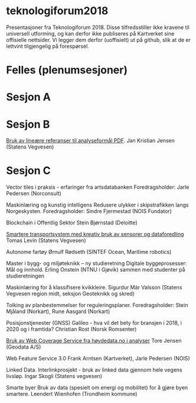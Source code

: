 # teknologiforum2018

Presentasjoner fra Teknologiforum 2018. Disse tilfredsstiller ikke kravene til universell utforming, og kan derfor ikke publiseres på Kartverket sine offisielle nettsider. Vi legger dem derfor (uoffisielt) ut på github, slik at de er lettvint tilgjengelig på forespørsel. 


# Felles (plenumsesjoner)

# Sesjon A

# Sesjon B

[Bruk av lineære referanser til analyseformål PDF](lineare_referanser_nvdb_svv_jensen.pdf). 
Jan Kristian Jensen (Statens Vegvesen)

# Sesjon C

Vector tiles i praksis -
erfaringer fra
artsdatabanken
Foredragsholder:
Jarle Pedersen (Norconsult)

Maskinlæring og kunstig
intelligens
Redusere ulykker i
skipstrafikken langs
Norgeskysten.
Foredragsholder:
Sindre Fjermestad (NOIS
Fundator)

Blockchain i Offentlig
Sektor
Stein Bjørnstad (Deloitte)


[Smartere transportsystem med kreativ bruk av sensorer og dataforedling](smartere_transport_m_sensor_svv_levin.pdf) 
Tomas Levin (Statens Vegvesen)


Autonome fartøy Ørnulf Rødseth (SINTEF Ocean, Maritime robotics)

Master i bygg- og miljøteknikk – ny studieretning Digitale byggeprosesser: Mål og innhold. 
Erling Onstein (NTNU i Gjøvik) sammen med studenter på studieretningen



Maskinlæring for å klassifisere kvikkleire. 
Sigurdur Már Valsson
(Statens Vegvesen region
midt, seksjon Geoteknikk
og skred)

Tolking av
planbestemmelser for
reguleringsplaner.
Foredragsholder:
Stein Mjåland (Norkart),
Rune Aasgard (Norkart)

Posisjonstjenester (GNSS)
Galileo - hva vil det bety
for bransjen i 2018, i 2020
og i framtida?
Christian Rost (Norsk
Romsenter)

[Bruk av Web Coverage Service fra høydedata.no i analyser](https://arcg.is/0rfraW) 
Tore Jensen (Geodata A/S)


Web Feature Service 3.0
Frank Arntsen (Kartverket), Jarle
Pedersen (NOIS)

Linked Data. Interlinkprosjekt - bruk av linked data gjennom hele
vegens livsløp. 
Ingar Skogli (Statens
vegvesen)

Smarte byer
Bruk av data (spesielt om
energi og mobilitet) for å
gjøre byen smartere.
Leendert Wienhofen
(Trondheim kommune)
